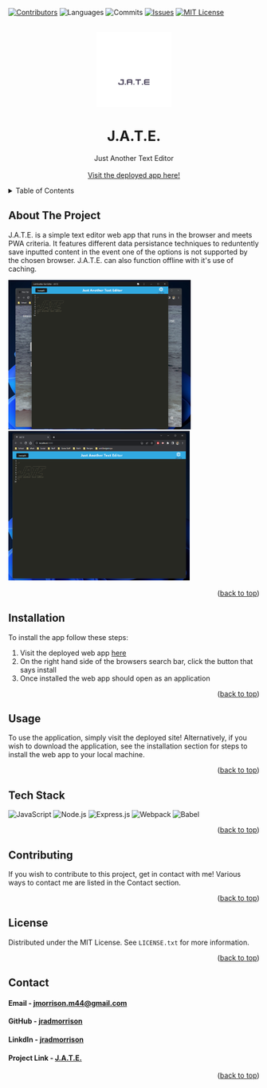 <!-- Improved compatibility of back to top link: See: https://github.com/othneildrew/Best-README-Template/pull/73 -->
<a name="readme-top"></a>
<!--
*** Thanks for checking out the Best-README-Template. If you have a suggestion
*** that would make this better, please fork the repo and create a pull request
*** or simply open an issue with the tag "enhancement".
*** Don't forget to give the project a star!
*** Thanks again! Now go create something AMAZING! :D
-->

<!-- PROJECT SHIELDS -->
<!--
*** I'm using markdown "reference style" links for readability.
*** Reference links are enclosed in brackets [ ] instead of parentheses ( ).
*** See the bottom of this document for the declaration of the reference variables
*** for contributors-url, forks-url, etc. This is an optional, concise syntax you may use.
*** https://www.markdownguide.org/basic-syntax/#reference-style-links
-->
[![Contributors][contributors-shield]][contributors-url]
![Languages][top-lang-shield]
![Commits][commits-shield]
[![Issues][issues-shield]][issues-url]
[![MIT License][license-shield]][license-url]


<!-- PROJECT LOGO -->
<br />
<div align="center">
  <a href="https://github.com/jradmorrison/jate">
    <img src="./client/src/images/logo.png" alt="Logo" width="150" height="150">
  </a>

<h1 align="center">J.A.T.E.</h1>

  <p align="center">
    Just Another Text Editor
    <br><br>
    <a href="" target="_blank">Visit the deployed app here!</a>
  </p>
</div>


<!-- TABLE OF CONTENTS -->
<details>
  <summary>Table of Contents</summary>
  <ol>
    <li><a href="#about-the-project">About The Project</a></li>
    <li><a href="#installation">Installation</a></li>
    <li><a href="#usage">Usage</a></li>
    <li><a href="#contributing">Contributing</a></li>
    <li><a href="#license">License</a></li>
    <li><a href="#contact">Contact</a></li>
  </ol>
</details>


<!-- ABOUT THE PROJECT -->
## About The Project

J.A.T.E. is a simple text editor web app that runs in the browser and meets PWA criteria. It features different data persistance techniques to reduntently save inputted content in the event one of the options is not supported by the chosen browser. J.A.T.E. can also function offline with it's use of caching. 

<img src="./assets/screenshot1.png" height="300px">
<img src="./assets/screenshot2.png" height="300px">

<p align="right">(<a href="#readme-top">back to top</a>)</p>

<!-- Installation instructions -->
## Installation

To install the app follow these steps:

1. Visit the deployed web app <a href="" target="_blank">here</a>
2. On the right hand side of the browsers search bar, click the button that says install
3. Once installed the web app should open as an application

<p align="right">(<a href="#readme-top">back to top</a>)</p>


<!-- USAGE EXAMPLES -->
## Usage

To use the application, simply visit the deployed site! Alternatively, if you wish to download the application, see the installation section for steps to install the web app to your local machine.

<p align="right">(<a href="#readme-top">back to top</a>)</p>


## Tech Stack

<a name="tech-stack"></a>
![JavaScript](https://img.shields.io/badge/JavaScript-%23F7DF1E.svg?style=for-the-badge&logo=javascript&logoColor=%23black)
![Node.js](https://img.shields.io/badge/Node.js-%23339933.svg?style=for-the-badge&logo=node.js&logoColor=%23white)
![Express.js](https://img.shields.io/badge/express.js-%23404d59.svg?style=for-the-badge&logo=express&logoColor=%2361DAFB)
![Webpack](https://img.shields.io/badge/webpack-%238DD6F9.svg?style=for-the-badge&logo=webpack&logoColor=black)
![Babel](https://img.shields.io/badge/Babel-F9DC3e?style=for-the-badge&logo=babel&logoColor=black)


<p align="right">(<a href="#readme-top">back to top</a>)</p>


<!-- CONTRIBUTING -->
## Contributing

If you wish to contribute to this project, get in contact with me! Various ways to contact me are listed in the Contact section.

<p align="right">(<a href="#readme-top">back to top</a>)</p>



<!-- LICENSE -->
## License

Distributed under the MIT License. See `LICENSE.txt` for more information.

<p align="right">(<a href="#readme-top">back to top</a>)</p>



<!-- CONTACT -->
## Contact

<h4>Email - <a href="mailto:jmorrison.m44@gmail.com">jmorrison.m44@gmail.com</a></h4>

<h4>GitHub - <a href="https://github.com/jradmorrison">jradmorrison</a></h4>

<h4>LinkdIn - <a href="https://linkedin.com/in/jradmorrison">jradmorrison</a></h4>

<h4>Project Link - <a href="https://github.com/jradmorrison/jate">J.A.T.E.</a></h4>

<p align="right">(<a href="#readme-top">back to top</a>)</p>


<!-- MARKDOWN LINKS & IMAGES -->
<!-- https://www.markdownguide.org/basic-syntax/#reference-style-links -->
[contributors-shield]: https://img.shields.io/github/contributors/jradmorrison/jate.svg?style=for-the-badge
[contributors-url]: https://github.com/jradmorrison/jate/graphs/contributors
[forks-shield]: https://img.shields.io/github/forks/jradmorrison/jate.svg?style=for-the-badge
[forks-url]: https://github.com/jradmorrison/jate/network/members
[stars-shield]: https://img.shields.io/github/stars/jradmorrison/jate.svg?style=for-the-badge
[stars-url]: https://github.com/jradmorrison/jate/stargazers
[issues-shield]: https://img.shields.io/github/issues/jradmorrison/jate.svg?style=for-the-badge
[issues-url]: https://github.com/jradmorrison/jate/issues
[license-shield]: https://img.shields.io/github/license/jradmorrison/jate.svg?style=for-the-badge
[license-url]: https://github.com/jradmorrison/jate/blob/master/LICENSE.txt
[linkedin-shield]: https://img.shields.io/badge/-LinkedIn-black.svg?style=for-the-badge&logo=linkedin&colorB=555
[linkedin-url]: https://linkedin.com/in/jradmorrison
[product-screenshot]: images/screenshot.png
[Next.js]: https://img.shields.io/badge/next.js-000000?style=for-the-badge&logo=nextdotjs&logoColor=white
[Next-url]: https://nextjs.org/
[React.js]: https://img.shields.io/badge/React-20232A?style=for-the-badge&logo=react&logoColor=61DAFB
[React-url]: https://reactjs.org/
[Vue.js]: https://img.shields.io/badge/Vue.js-35495E?style=for-the-badge&logo=vuedotjs&logoColor=4FC08D
[Vue-url]: https://vuejs.org/
[Angular.io]: https://img.shields.io/badge/Angular-DD0031?style=for-the-badge&logo=angular&logoColor=white
[Angular-url]: https://angular.io/
[Svelte.dev]: https://img.shields.io/badge/Svelte-4A4A55?style=for-the-badge&logo=svelte&logoColor=FF3E00
[Svelte-url]: https://svelte.dev/
[Laravel.com]: https://img.shields.io/badge/Laravel-FF2D20?style=for-the-badge&logo=laravel&logoColor=white
[Laravel-url]: https://laravel.com
[Bootstrap.com]: https://img.shields.io/badge/Bootstrap-563D7C?style=for-the-badge&logo=bootstrap&logoColor=white
[Bootstrap-url]: https://getbootstrap.com
[JQuery.com]: https://img.shields.io/badge/jQuery-0769AD?style=for-the-badge&logo=jquery&logoColor=white
[JQuery-url]: https://jquery.com 
[top-lang-shield]: https://img.shields.io/github/languages/top/jradmorrison/jate.svg?style=for-the-badge
[commits-shield]: https://img.shields.io/github/commit-activity/t/jradmorrison/jate.svg?style=for-the-badge